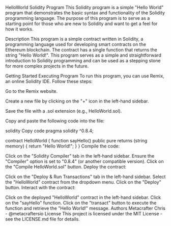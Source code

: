 HelloWorld Solidity Program
This Solidity program is a simple "Hello World" program that demonstrates the basic syntax and functionality of the Solidity programming language. The purpose of this program is to serve as a starting point for those who are new to Solidity and want to get a feel for how it works.

Description
This program is a simple contract written in Solidity, a programming language used for developing smart contracts on the Ethereum blockchain. The contract has a single function that returns the string "Hello World!". This program serves as a simple and straightforward introduction to Solidity programming and can be used as a stepping stone for more complex projects in the future.

Getting Started
Executing Program
To run this program, you can use Remix, an online Solidity IDE. Follow these steps:

Go to the Remix website.

Create a new file by clicking on the "+" icon in the left-hand sidebar.

Save the file with a .sol extension (e.g., HelloWorld.sol).

Copy and paste the following code into the file:

solidity
Copy code
pragma solidity ^0.8.4;

contract HelloWorld {
    function sayHello() public pure returns (string memory) {
        return "Hello World!";
    }
}
Compile the code:

Click on the "Solidity Compiler" tab in the left-hand sidebar.
Ensure the "Compiler" option is set to "0.8.4" (or another compatible version).
Click on the "Compile HelloWorld.sol" button.
Deploy the contract:

Click on the "Deploy & Run Transactions" tab in the left-hand sidebar.
Select the "HelloWorld" contract from the dropdown menu.
Click on the "Deploy" button.
Interact with the contract:

Click on the deployed "HelloWorld" contract in the left-hand sidebar.
Click on the "sayHello" function.
Click on the "transact" button to execute the function and retrieve the "Hello World!" message.
Authors
Metacrafter Chris - @metacraftersio
License
This project is licensed under the MIT License - see the LICENSE.md file for details.
